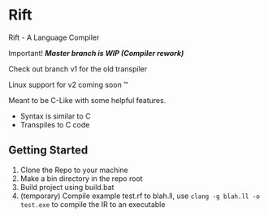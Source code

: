 # Rift
Rift - A Language Compiler

Important!
***Master branch is WIP (Compiler rework)***

Check out branch v1 for the old transpiler

Linux support for v2 coming soon :tm:

Meant to be C-Like with some helpful features.
- Syntax is similar to C
- Transpiles to C code

## Getting Started
1) Clone the Repo to your machine
2) Make a bin directory in the repo root
3) Build project using build.bat
4) (temporary) Compile example test.rf to blah.ll, use `clang -g blah.ll -o test.exe` to compile the IR to an executable
